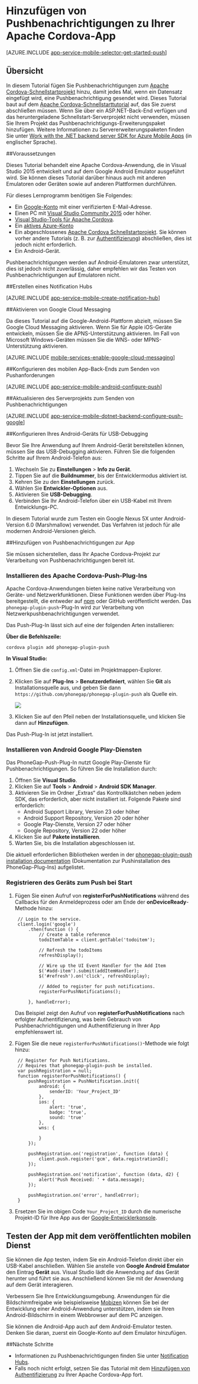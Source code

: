 <properties
	pageTitle="Hinzufügen von Pushbenachrichtigungen zu Apache Cordova-App mit Azure Mobile Apps | Azure App Service"
	description="Erfahren Sie mehr über die Verwendung von Azure Mobile Apps zum Senden von Pushbenachrichtigungen an Ihre Apache Cordova-App."
	services="app-service\mobile"
	documentationCenter="javascript"
	manager="ggailey777"
	editor=""
	authors="adrianhall"/>

<tags
	ms.service="app-service-mobile"
	ms.workload="mobile"
	ms.tgt_pltfrm="mobile-html"
	ms.devlang="javascript"
	ms.topic="article"
	ms.date="02/11/2016"
	ms.author="adrianha"/>

# Hinzufügen von Pushbenachrichtigungen zu Ihrer Apache Cordova-App

[AZURE.INCLUDE [app-service-mobile-selector-get-started-push](../../includes/app-service-mobile-selector-get-started-push.md)]

## Übersicht

In diesem Tutorial fügen Sie Pushbenachrichtigungen zum [Apache Cordova-Schnellstartprojekt] hinzu, damit jedes Mal, wenn ein Datensatz eingefügt wird, eine Pushbenachrichtigung gesendet wird. Dieses Tutorial baut auf dem [Apache Cordova-Schnellstarttutorial] auf, das Sie zuerst abschließen müssen. Wenn Sie über ein ASP.NET-Back-End verfügen und das heruntergeladene Schnellstart-Serverprojekt nicht verwenden, müssen Sie Ihrem Projekt das Pushbenachrichtigungs-Erweiterungspaket hinzufügen. Weitere Informationen zu Servererweiterungspaketen finden Sie unter [Work with the .NET backend server SDK for Azure Mobile Apps] (in englischer Sprache).

##<a name="prerequisites"></a>Voraussetzungen

Dieses Tutorial behandelt eine Apache Cordova-Anwendung, die in Visual Studio 2015 entwickelt und auf dem Google Android Emulator ausgeführt wird. Sie können dieses Tutorial darüber hinaus auch mit anderen Emulatoren oder Geräten sowie auf anderen Plattformen durchführen.

Für dieses Lernprogramm benötigen Sie Folgendes:

* Ein [Google-Konto] mit einer verifizierten E-Mail-Adresse.
* Einen PC mit [Visual Studio Community 2015] oder höher.
* [Visual Studio-Tools für Apache Cordova].
* Ein [aktives Azure-Konto](https://azure.microsoft.com/pricing/free-trial/)
* Ein abgeschlossenes [Apache Cordova Schnellstartprojekt]. Sie können vorher andere Tutorials (z. B. zur [Authentifizierung]) abschließen, dies ist jedoch nicht erforderlich.
* Ein Android-Gerät.

Pushbenachrichtigungen werden auf Android-Emulatoren zwar unterstützt, dies ist jedoch nicht zuverlässig, daher empfehlen wir das Testen von Pushbenachrichtigungen auf Emulatoren nicht.

##<a name="create-hub"></a>Erstellen eines Notification Hubs

[AZURE.INCLUDE [app-service-mobile-create-notification-hub](../../includes/app-service-mobile-create-notification-hub.md)]

##<a name="enable-gcm"></a>Aktivieren von Google Cloud Messaging

Da dieses Tutorial auf die Google-Android-Plattform abzielt, müssen Sie Google Cloud Messaging aktivieren. Wenn Sie für Apple iOS-Geräte entwickeln, müssen Sie die APNS-Unterstützung aktivieren. Im Fall von Microsoft Windows-Geräten müssen Sie die WNS- oder MPNS-Unterstützung aktivieren.

[AZURE.INCLUDE [mobile-services-enable-google-cloud-messaging](../../includes/mobile-services-enable-google-cloud-messaging.md)]

##<a name="configure-backend"></a>Konfigurieren des mobilen App-Back-Ends zum Senden von Pushanforderungen

[AZURE.INCLUDE [app-service-mobile-android-configure-push](../../includes/app-service-mobile-android-configure-push.md)]

##<a name="update-service"></a>Aktualisieren des Serverprojekts zum Senden von Pushbenachrichtigungen

[AZURE.INCLUDE [app-service-mobile-dotnet-backend-configure-push-google](../../includes/app-service-mobile-dotnet-backend-configure-push-google.md)]

##<a name="configure-device"></a>Konfigurieren Ihres Android-Geräts für USB-Debugging

Bevor Sie Ihre Anwendung auf Ihrem Android-Gerät bereitstellen können, müssen Sie das USB-Debugging aktivieren. Führen Sie die folgenden Schritte auf Ihrem Android-Telefon aus:

1. Wechseln Sie zu **Einstellungen** > **Info zu Gerät**.
2. Tippen Sie auf die **Buildnummer**, bis der Entwicklermodus aktiviert ist.
3. Kehren Sie zu den **Einstellungen** zurück.
4. Wählen Sie **Entwickler-Optionen** aus.
5. Aktivieren Sie **USB-Debugging**.
6. Verbinden Sie Ihr Android-Telefon über ein USB-Kabel mit Ihrem Entwicklungs-PC.

In diesem Tutorial wurde zum Testen ein Google Nexus 5X unter Android-Version 6.0 (Marshmallow) verwendet. Das Verfahren ist jedoch für alle modernen Android-Versionen gleich.

##<a name="add-push-to-app"></a>Hinzufügen von Pushbenachrichtigungen zur App

Sie müssen sicherstellen, dass Ihr Apache Cordova-Projekt zur Verarbeitung von Pushbenachrichtigungen bereit ist.

### Installieren des Apache Cordova-Push-Plug-Ins

Apache Cordova-Anwendungen bieten keine native Verarbeitung von Geräte- und Netzwerkfunktionen. Diese Funktionen werden über Plug-Ins bereitgestellt, die entweder auf [npm](https://www.npmjs.com/) oder GitHub veröffentlicht werden. Das `phonegap-plugin-push`-Plug-In wird zur Verarbeitung von Netzwerkpushbenachrichtigungen verwendet.

Das Push-Plug-In lässt sich auf eine der folgenden Arten installieren:

**Über die Befehlszeile:**

    cordova plugin add phonegap-plugin-push

**In Visual Studio:**

1.  Öffnen Sie die `config.xml`-Datei im Projektmappen-Explorer.
2.  Klicken Sie auf **Plug-Ins** > **Benutzerdefiniert**, wählen Sie **Git** als Installationsquelle aus, und geben Sie dann `https://github.com/phonegap/phonegap-plugin-push` als Quelle ein.
	
	![](./media/app-service-mobile-cordova-get-started-push/add-push-plugin.png)
	
4.  Klicken Sie auf den Pfeil neben der Installationsquelle, und klicken Sie dann auf **Hinzufügen**.

Das Push-Plug-In ist jetzt installiert.

### Installieren von Android Google Play-Diensten

Das PhoneGap-Push-Plug-In nutzt Google Play-Dienste für Pushbenachrichtigungen. So führen Sie die Installation durch:

1.  Öffnen Sie **Visual Studio**.
2.  Klicken Sie auf **Tools** > **Android** > **Android SDK Manager**.
3.  Aktivieren Sie im Ordner „Extras“ das Kontrollkästchen neben jedem SDK, das erforderlich, aber nicht installiert ist. Folgende Pakete sind erforderlich:
    * Android Support Library, Version 23 oder höher
    * Android Support Repository, Version 20 oder höher
    * Google Play-Dienste, Version 27 oder höher
    * Google Repository, Version 22 oder höher
4.  Klicken Sie auf **Pakete installieren**.
5.  Warten Sie, bis die Installation abgeschlossen ist.

Die aktuell erforderlichen Bibliotheken werden in der [phonegap-plugin-push installation documentation] (Dokumentation zur Pushinstallation des PhoneGap-Plug-Ins) aufgelistet.

### Registrieren des Geräts zum Push bei Start

1. Fügen Sie einen Aufruf von **registerForPushNotifications** während des Callbacks für den Anmeldeprozess oder am Ende der **onDeviceReady**-Methode hinzu:

 
		// Login to the service.
		client.login('google')
		    .then(function () {
		        // Create a table reference
		        todoItemTable = client.getTable('todoitem');
		
		        // Refresh the todoItems
		        refreshDisplay();
		
		        // Wire up the UI Event Handler for the Add Item
		        $('#add-item').submit(addItemHandler);
		        $('#refresh').on('click', refreshDisplay);
		
				// Added to register for push notifications.
		        registerForPushNotifications();
		
		    }, handleError);

	Das Beispiel zeigt den Aufruf von **registerForPushNotifications** nach erfolgter Authentifizierung, was beim Gebrauch von Pushbenachrichtigungen und Authentifizierung in Ihrer App empfehlenswert ist.

2. Fügen Sie die neue `registerForPushNotifications()`-Methode wie folgt hinzu:

	    // Register for Push Notifications.
		// Requires that phonegap-plugin-push be installed.
	    var pushRegistration = null;
	    function registerForPushNotifications() {
	        pushRegistration = PushNotification.init({
	            android: {
	                senderID: 'Your_Project_ID'
	            },
	            ios: {
	                alert: 'true',
	                badge: 'true',
	                sound: 'true'
	            },
	            wns: {
	
	            }
	        });
	
	        pushRegistration.on('registration', function (data) {
	            client.push.register('gcm', data.registrationId);
	        });
	
	        pushRegistration.on('notification', function (data, d2) {
	            alert('Push Received: ' + data.message);
	        });
	
	        pushRegistration.on('error', handleError);
	    }

3. Ersetzen Sie im obigen Code `Your_Project_ID` durch die numerische Projekt-ID für Ihre App aus der [Google-Entwicklerkonsole].

## Testen der App mit dem veröffentlichten mobilen Dienst

Sie können die App testen, indem Sie ein Android-Telefon direkt über ein USB-Kabel anschließen. Wählen Sie anstelle von **Google Android Emulator** den Eintrag **Gerät** aus. Visual Studio lädt die Anwendung auf das Gerät herunter und führt sie aus. Anschließend können Sie mit der Anwendung auf dem Gerät interagieren.

Verbessern Sie Ihre Entwicklungsumgebung. Anwendungen für die Bildschirmfreigabe wie beispielsweise [Mobizen] können Sie bei der Entwicklung einer Android-Anwendung unterstützen, indem sie Ihren Android-Bildschirm in einem Webbrowser auf dem PC anzeigen.

Sie können die Android-App auch auf dem Android-Emulator testen. Denken Sie daran, zuerst ein Google-Konto auf dem Emulator hinzufügen.

##<a name="next-steps"></a>Nächste Schritte

* Informationen zu Pushbenachrichtigungen finden Sie unter [Notification Hubs].
* Falls noch nicht erfolgt, setzen Sie das Tutorial mit dem [Hinzufügen von Authentifizierung] zu Ihrer Apache Cordova-App fort.

<!-- URLs -->
[Hinzufügen von Authentifizierung]: app-service-mobile-cordova-get-started-users.md
[Apache Cordova Schnellstartprojekt]: app-service-mobile-cordova-get-started.md
[Apache Cordova-Schnellstartprojekt]: app-service-mobile-cordova-get-started.md
[Apache Cordova-Schnellstarttutorial]: app-service-mobile-cordova-get-started.md
[Authentifizierung]: app-service-mobile-cordova-get-started-users.md
[Work with the .NET backend server SDK for Azure Mobile Apps]: app-service-mobile-dotnet-backend-how-to-use-server-sdk.md
[Google-Konto]: http://go.microsoft.com/fwlink/p/?LinkId=268302
[Google-Entwicklerkonsole]: https://console.developers.google.com/home/dashboard
[phonegap-plugin-push installation documentation]: https://github.com/phonegap/phonegap-plugin-push/blob/master/docs/INSTALLATION.md
[Mobizen]: https://www.mobizen.com/
[Visual Studio Community 2015]: http://www.visualstudio.com/
[Visual Studio-Tools für Apache Cordova]: https://www.visualstudio.com/de-DE/features/cordova-vs.aspx
[Notification Hubs]: ../notification-hubs/notification-hubs-overview.md

<!---HONumber=AcomDC_0302_2016-->
